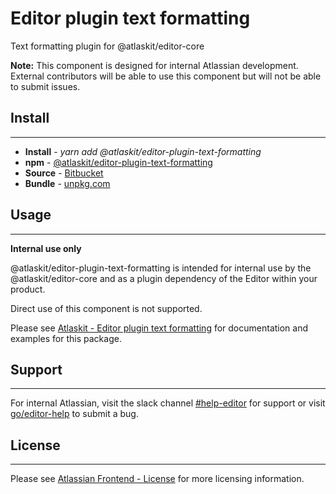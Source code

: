 # Editor plugin text formatting

Text formatting plugin for @atlaskit/editor-core

**Note:** This component is designed for internal Atlassian development.
External contributors will be able to use this component but will not be able to submit issues.

## Install
---
- **Install** - *yarn add @atlaskit/editor-plugin-text-formatting*
- **npm** - [@atlaskit/editor-plugin-text-formatting](https://www.npmjs.com/package/@atlaskit/editor-plugin-text-formatting)
- **Source** - [Bitbucket](https://bitbucket.org/atlassian/atlassian-frontend/src/master/packages/editor/editor-plugin-text-formatting)
- **Bundle** - [unpkg.com](https://unpkg.com/@atlaskit/editor-plugin-text-formatting/dist/)

## Usage
---
**Internal use only**

@atlaskit/editor-plugin-text-formatting is intended for internal use by the @atlaskit/editor-core and as a plugin dependency of the Editor within your product.

Direct use of this component is not supported.

Please see [Atlaskit - Editor plugin text formatting](https://atlaskit.atlassian.com/packages/editor/editor-plugin-text-formatting) for documentation and examples for this package.

## Support
---
For internal Atlassian, visit the slack channel [#help-editor](https://atlassian.slack.com/archives/CFG3PSQ9E) for support or visit [go/editor-help](https://go/editor-help) to submit a bug.
## License
---
 Please see [Atlassian Frontend - License](https://developer.atlassian.com/cloud/framework/atlassian-frontend/#license) for more licensing information.